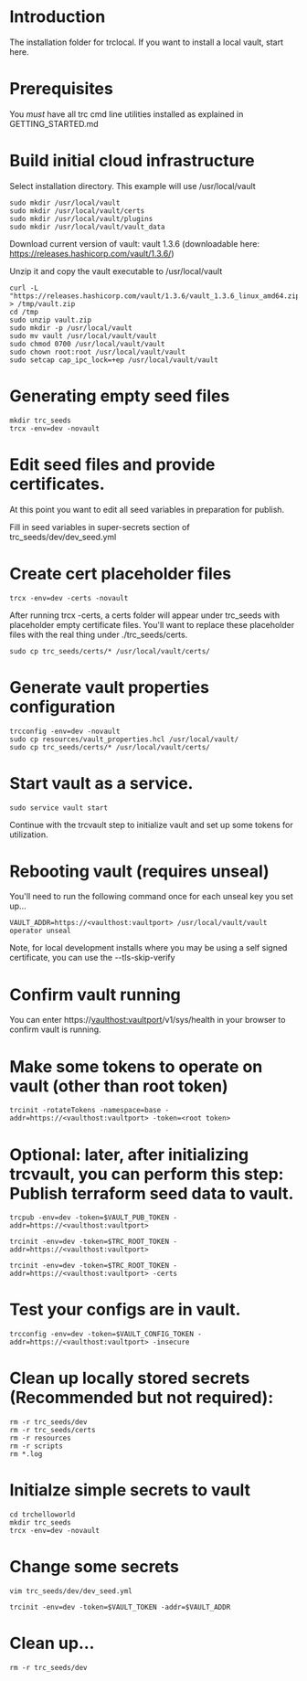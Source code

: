 # Introduction 
The installation folder for trclocal.  If you want to install a local vault, start here.

# Prerequisites
You *must* have all trc cmd line utilities installed as explained in GETTING_STARTED.md

# Build initial cloud infrastructure
Select installation directory.  This example will use /usr/local/vault

```
sudo mkdir /usr/local/vault
sudo mkdir /usr/local/vault/certs
sudo mkdir /usr/local/vault/plugins
sudo mkdir /usr/local/vault/vault_data
```

Download current version of vault: vault 1.3.6 (downloadable here: https://releases.hashicorp.com/vault/1.3.6/)

Unzip it and copy the vault executable to /usr/local/vault

```
curl -L "https://releases.hashicorp.com/vault/1.3.6/vault_1.3.6_linux_amd64.zip" > /tmp/vault.zip
cd /tmp
sudo unzip vault.zip
sudo mkdir -p /usr/local/vault
sudo mv vault /usr/local/vault/vault
sudo chmod 0700 /usr/local/vault/vault
sudo chown root:root /usr/local/vault/vault
sudo setcap cap_ipc_lock=+ep /usr/local/vault/vault
```

# Generating empty seed files
```
mkdir trc_seeds
trcx -env=dev -novault
```

# Edit seed files and provide certificates.
At this point you want to edit all seed variables in preparation for publish.

Fill in seed variables in super-secrets section of trc_seeds/dev/dev_seed.yml

# Create cert placeholder files
```
trcx -env=dev -certs -novault
```

After running trcx -certs, a certs folder will appear under trc_seeds with placeholder empty certificate files.
You'll want to replace these placeholder files with the real thing under ./trc_seeds/certs.
```
sudo cp trc_seeds/certs/* /usr/local/vault/certs/
```

# Generate vault properties configuration
```
trcconfig -env=dev -novault
sudo cp resources/vault_properties.hcl /usr/local/vault/
sudo cp trc_seeds/certs/* /usr/local/vault/certs/
```

# Start vault as a service.
```
sudo service vault start
```

Continue with the trcvault step to initialize vault and set up some tokens for utilization.

# Rebooting vault (requires unseal)
You'll need to run the following command once for each unseal key you set up...

```
VAULT_ADDR=https://<vaulthost:vaultport> /usr/local/vault/vault operator unseal
```

Note, for local development installs where you may be using a self signed certificate, you can use the --tls-skip-verify

# Confirm vault running
You can enter https://<vaulthost:vaultport>/v1/sys/health in your browser to confirm vault is running.

# Make some tokens to operate on vault (other than root token)
```
trcinit -rotateTokens -namespace=base -addr=https://<vaulthost:vaultport> -token=<root token>
```

# Optional: later, after initializing trcvault, you can perform this step: Publish terraform seed data to vault.
```
trcpub -env=dev -token=$VAULT_PUB_TOKEN -addr=https://<vaulthost:vaultport>
```

```
trcinit -env=dev -token=$TRC_ROOT_TOKEN -addr=https://<vaulthost:vaultport>
```

```
trcinit -env=dev -token=$TRC_ROOT_TOKEN -addr=https://<vaulthost:vaultport> -certs
```

# Test your configs are in vault.
```
trcconfig -env=dev -token=$VAULT_CONFIG_TOKEN -addr=https://<vaulthost:vaultport> -insecure 
```

# Clean up locally stored secrets (Recommended but not required):
```
rm -r trc_seeds/dev
rm -r trc_seeds/certs
rm -r resources
rm -r scripts
rm *.log
```

# Initialze simple secrets to vault
```
cd trchelloworld
mkdir trc_seeds
trcx -env=dev -novault
```

# Change some secrets 
```
vim trc_seeds/dev/dev_seed.yml
```

```
trcinit -env=dev -token=$VAULT_TOKEN -addr=$VAULT_ADDR
```

# Clean up...
```
rm -r trc_seeds/dev
```
